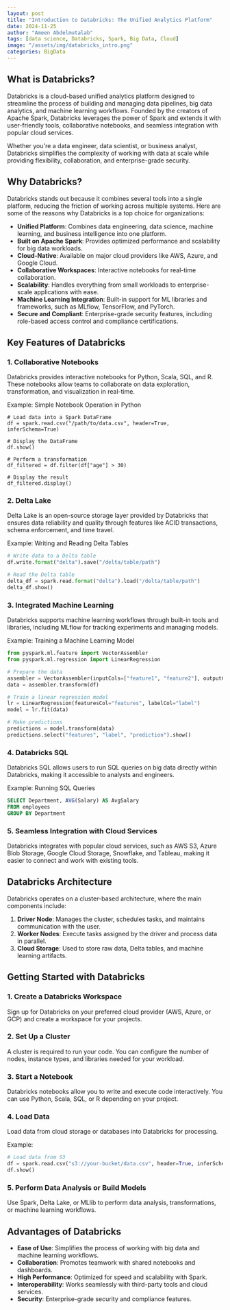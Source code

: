 ```yaml
---
layout: post
title: "Introduction to Databricks: The Unified Analytics Platform"
date: 2024-11-25
author: "Ameen Abdelmutalab"
tags: [data science, Databricks, Spark, Big Data, Cloud]
image: "/assets/img/databricks_intro.png"
categories: BigData
---
```


## What is Databricks?

Databricks is a cloud-based unified analytics platform designed to streamline the process of building and managing data pipelines, big data analytics, and machine learning workflows. Founded by the creators of Apache Spark, Databricks leverages the power of Spark and extends it with user-friendly tools, collaborative notebooks, and seamless integration with popular cloud services.

Whether you're a data engineer, data scientist, or business analyst, Databricks simplifies the complexity of working with data at scale while providing flexibility, collaboration, and enterprise-grade security.


## Why Databricks?

Databricks stands out because it combines several tools into a single platform, reducing the friction of working across multiple systems. Here are some of the reasons why Databricks is a top choice for organizations:

- **Unified Platform**: Combines data engineering, data science, machine learning, and business intelligence into one platform.
- **Built on Apache Spark**: Provides optimized performance and scalability for big data workloads.
- **Cloud-Native**: Available on major cloud providers like AWS, Azure, and Google Cloud.
- **Collaborative Workspaces**: Interactive notebooks for real-time collaboration.
- **Scalability**: Handles everything from small workloads to enterprise-scale applications with ease.
- **Machine Learning Integration**: Built-in support for ML libraries and frameworks, such as MLflow, TensorFlow, and PyTorch.
- **Secure and Compliant**: Enterprise-grade security features, including role-based access control and compliance certifications.


## Key Features of Databricks

### 1. **Collaborative Notebooks**
Databricks provides interactive notebooks for Python, Scala, SQL, and R. These notebooks allow teams to collaborate on data exploration, transformation, and visualization in real-time.

Example: Simple Notebook Operation in Python

```
# Load data into a Spark DataFrame
df = spark.read.csv("/path/to/data.csv", header=True, inferSchema=True)

# Display the DataFrame
df.show()

# Perform a transformation
df_filtered = df.filter(df["age"] > 30)

# Display the result
df_filtered.display()
```

### 2. **Delta Lake**
Delta Lake is an open-source storage layer provided by Databricks that ensures data reliability and quality through features like ACID transactions, schema enforcement, and time travel.

Example: Writing and Reading Delta Tables
```python
# Write data to a Delta table
df.write.format("delta").save("/delta/table/path")

# Read the Delta table
delta_df = spark.read.format("delta").load("/delta/table/path")
delta_df.show()
```

### 3. **Integrated Machine Learning**
Databricks supports machine learning workflows through built-in tools and libraries, including MLflow for tracking experiments and managing models.

Example: Training a Machine Learning Model
```python
from pyspark.ml.feature import VectorAssembler
from pyspark.ml.regression import LinearRegression

# Prepare the data
assembler = VectorAssembler(inputCols=["feature1", "feature2"], outputCol="features")
data = assembler.transform(df)

# Train a linear regression model
lr = LinearRegression(featuresCol="features", labelCol="label")
model = lr.fit(data)

# Make predictions
predictions = model.transform(data)
predictions.select("features", "label", "prediction").show()
```

### 4. **Databricks SQL**
Databricks SQL allows users to run SQL queries on big data directly within Databricks, making it accessible to analysts and engineers.

Example: Running SQL Queries
```sql
SELECT Department, AVG(Salary) AS AvgSalary
FROM employees
GROUP BY Department
```

### 5. **Seamless Integration with Cloud Services**
Databricks integrates with popular cloud services, such as AWS S3, Azure Blob Storage, Google Cloud Storage, Snowflake, and Tableau, making it easier to connect and work with existing tools.


## Databricks Architecture

Databricks operates on a cluster-based architecture, where the main components include:

1. **Driver Node**: Manages the cluster, schedules tasks, and maintains communication with the user.
2. **Worker Nodes**: Execute tasks assigned by the driver and process data in parallel.
3. **Cloud Storage**: Used to store raw data, Delta tables, and machine learning artifacts.


## Getting Started with Databricks

### 1. **Create a Databricks Workspace**
Sign up for Databricks on your preferred cloud provider (AWS, Azure, or GCP) and create a workspace for your projects.

### 2. **Set Up a Cluster**
A cluster is required to run your code. You can configure the number of nodes, instance types, and libraries needed for your workload.

### 3. **Start a Notebook**
Databricks notebooks allow you to write and execute code interactively. You can use Python, Scala, SQL, or R depending on your project.

### 4. **Load Data**
Load data from cloud storage or databases into Databricks for processing.

Example:
```python
# Load data from S3
df = spark.read.csv("s3://your-bucket/data.csv", header=True, inferSchema=True)
df.show()
```

### 5. **Perform Data Analysis or Build Models**
Use Spark, Delta Lake, or MLlib to perform data analysis, transformations, or machine learning workflows.



## Advantages of Databricks

- **Ease of Use**: Simplifies the process of working with big data and machine learning workflows.
- **Collaboration**: Promotes teamwork with shared notebooks and dashboards.
- **High Performance**: Optimized for speed and scalability with Spark.
- **Interoperability**: Works seamlessly with third-party tools and cloud services.
- **Security**: Enterprise-grade security and compliance features.

